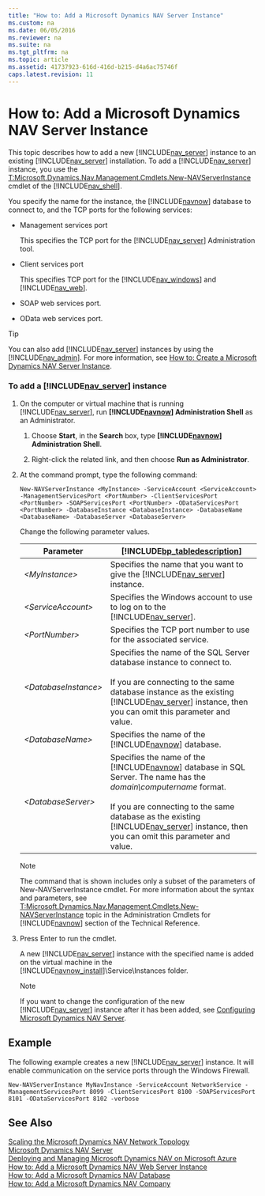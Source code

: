 ```yaml
---
title: "How to: Add a Microsoft Dynamics NAV Server Instance"
ms.custom: na
ms.date: 06/05/2016
ms.reviewer: na
ms.suite: na
ms.tgt_pltfrm: na
ms.topic: article
ms.assetid: 41737923-616d-416d-b215-d4a6ac75746f
caps.latest.revision: 11
---
```

# How to: Add a Microsoft Dynamics NAV Server Instance
This topic describes how to add a new [!INCLUDE[nav_server](../dynamics-nav/includes/nav_server_md.md)] instance to an existing [!INCLUDE[nav_server](../dynamics-nav/includes/nav_server_md.md)] installation. To add a [!INCLUDE[nav_server](../dynamics-nav/includes/nav_server_md.md)] instance, you use the [T:Microsoft.Dynamics.Nav.Management.Cmdlets.New\-NAVServerInstance](assetId:///T:Microsoft.Dynamics.Nav.Management.Cmdlets.New-NAVServerInstance) cmdlet of the [!INCLUDE[nav_shell](../dynamics-nav/includes/nav_shell_md.md)].  
  
 You specify the name for the instance, the [!INCLUDE[navnow](../dynamics-nav/includes/navnow_md.md)] database to connect to, and the TCP ports for the following services:  
  
-   Management services port  
  
     This specifies the TCP port for the [!INCLUDE[nav_server](../dynamics-nav/includes/nav_server_md.md)] Administration tool.  
  
-   Client services port  
  
     This specifies TCP port for the [!INCLUDE[nav_windows](../dynamics-nav/includes/nav_windows_md.md)] and [!INCLUDE[nav_web](../dynamics-nav/includes/nav_web_md.md)].  
  
-   SOAP web services port.  
  
-   OData web services port.  
  
> [!TIP]  
>  You can also add [!INCLUDE[nav_server](../dynamics-nav/includes/nav_server_md.md)] instances by using the [!INCLUDE[nav_admin](../dynamics-nav/includes/nav_admin_md.md)]. For more information, see [How to: Create a Microsoft Dynamics NAV Server Instance](../Topic/How%20to:%20Create%20a%20Microsoft%20Dynamics%20NAV%20Server%20Instance.md).  
  
### To add a [!INCLUDE[nav_server](../dynamics-nav/includes/nav_server_md.md)] instance  
  
1.  On the computer or virtual machine that is running [!INCLUDE[nav_server](../dynamics-nav/includes/nav_server_md.md)], run **[!INCLUDE[navnow](../dynamics-nav/includes/navnow_md.md)] Administration Shell** as an Administrator.  
  
    1.  Choose **Start**, in the **Search** box, type **[!INCLUDE[navnow](../dynamics-nav/includes/navnow_md.md)] Administration Shell**.  
  
    2.  Right\-click the related link, and then choose **Run as Administrator**.  
  
2.  At the command prompt, type the following command:  
  
    ```  
    New-NAVServerInstance <MyInstance> -ServiceAccount <ServiceAccount> -ManagementServicesPort <PortNumber> -ClientServicesPort <PortNumber> -SOAPServicesPort <PortNumber> -ODataServicesPort <PortNumber> -DatabaseInstance <DatabaseInstance> -DatabaseName <DatabaseName> -DatabaseServer <DatabaseServer>  
    ```  
  
     Change the following parameter values.  
  
    |Parameter|[!INCLUDE[bp_tabledescription](../dynamics-nav/includes/bp_tabledescription_md.md)]|  
    |---------------|---------------------------------------|  
    |*\<MyInstance\>*|Specifies the name that you want to give the [!INCLUDE[nav_server](../dynamics-nav/includes/nav_server_md.md)] instance.|  
    |*\<ServiceAccount\>*|Specifies the Windows account to use to log on to the [!INCLUDE[nav_server](../dynamics-nav/includes/nav_server_md.md)].|  
    |*\<PortNumber\>*|Specifies the TCP port number to use for the associated service.|  
    |*\<DatabaseInstance\>*|Specifies the name of the SQL Server database instance to connect to.<br /><br /> If you are connecting to the same database instance as the existing [!INCLUDE[nav_server](../dynamics-nav/includes/nav_server_md.md)] instance, then you can omit this parameter and value.|  
    |*\<DatabaseName\>*|Specifies the name of the [!INCLUDE[navnow](../dynamics-nav/includes/navnow_md.md)] database.|  
    |*\<DatabaseServer\>*|Specifies the name of the [!INCLUDE[navnow](../dynamics-nav/includes/navnow_md.md)] database in SQL Server. The name has the *domain\\computername* format.<br /><br /> If you are connecting to the same database as the existing [!INCLUDE[nav_server](../dynamics-nav/includes/nav_server_md.md)] instance, then you can omit this parameter and value.|  
  
    > [!NOTE]  
    >  The command that is shown includes only a subset of the parameters of New\-NAVServerInstance cmdlet. For more information about the syntax and parameters, see [T:Microsoft.Dynamics.Nav.Management.Cmdlets.New\-NAVServerInstance](assetId:///T:Microsoft.Dynamics.Nav.Management.Cmdlets.New-NAVServerInstance) topic in the Administration Cmdlets for [!INCLUDE[navnow](../dynamics-nav/includes/navnow_md.md)] section of the Technical Reference.  
  
3.  Press Enter to run the cmdlet.  
  
     A new [!INCLUDE[nav_server](../dynamics-nav/includes/nav_server_md.md)] instance with the specified name is added on the virtual machine in the [!INCLUDE[navnow_install](../dynamics-nav/includes/navnow_install_md.md)]\\Service\\Instances folder.  
  
    > [!NOTE]  
    >  If you want to change the configuration of the new [!INCLUDE[nav_server](../dynamics-nav/includes/nav_server_md.md)] instance after it has been added, see [Configuring Microsoft Dynamics NAV Server](../dynamics-nav/Configuring-Microsoft-Dynamics-NAV-Server.md).  
  
## Example  
 The following example creates a new [!INCLUDE[nav_server](../dynamics-nav/includes/nav_server_md.md)] instance. It will enable communication on the service ports through the Windows Firewall.  
  
```  
New-NAVServerInstance MyNavInstance -ServiceAccount NetworkService -ManagementServicesPort 8099 -ClientServicesPort 8100 -SOAPServicesPort 8101 -ODataServicesPort 8102 -verbose  
```  
  
## See Also  
 [Scaling the Microsoft Dynamics NAV Network Topology](../dynamics-nav/Scaling-the-Microsoft-Dynamics-NAV-Network-Topology.md)   
 [Microsoft Dynamics NAV Server](../dynamics-nav/Microsoft-Dynamics-NAV-Server.md)   
 [Deploying and Managing Microsoft Dynamics NAV on Microsoft Azure](../dynamics-nav/Deploying-and-Managing-Microsoft-Dynamics-NAV-on-Microsoft-Azure.md)   
 [How to: Add a Microsoft Dynamics NAV Web Server Instance](../Topic/How%20to:%20Add%20a%20Microsoft%20Dynamics%20NAV%20Web%20Server%20Instance.md)   
 [How to: Add a Microsoft Dynamics NAV Database](../Topic/How%20to:%20Add%20a%20Microsoft%20Dynamics%20NAV%20Database.md)   
 [How to: Add a Microsoft Dynamics NAV Company](../Topic/How%20to:%20Add%20a%20Microsoft%20Dynamics%20NAV%20Company.md)